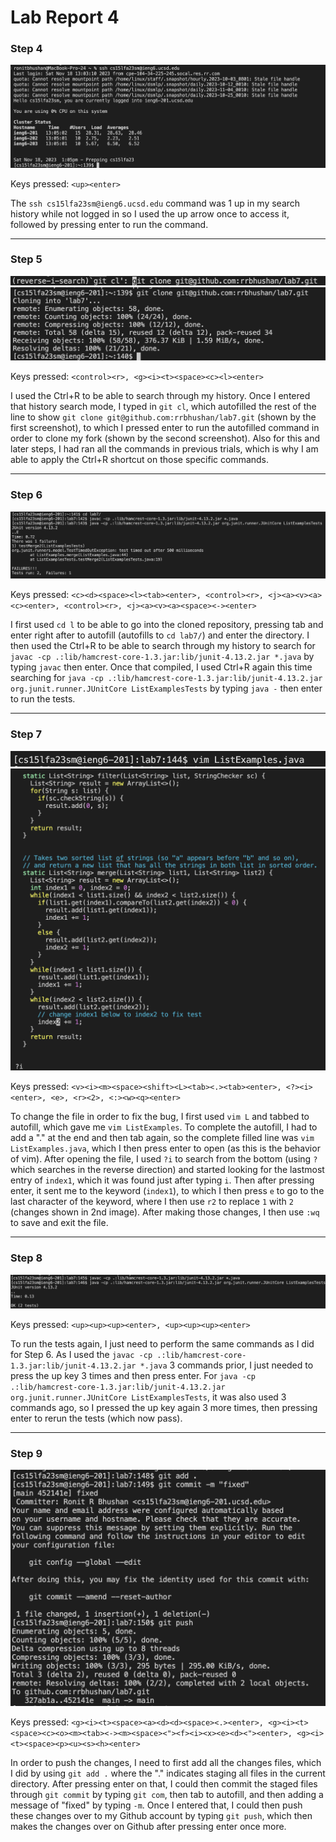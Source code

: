# Lab Report 4

### Step 4

![Image](/lab4images/s4.png)

Keys pressed: ````<up><enter>````

The `ssh cs15lfa23sm@ieng6.ucsd.edu` command was 1 up in my search history while not logged in so I used the up arrow once to access it, followed by pressing enter to run the command. 

***

### Step 5

![Image](/lab4images/s5-1.png)
![Image](/lab4images/s5-2.png)

Keys pressed: ````<control><r>, <g><i><t><space><c><l><enter>````

I used the Ctrl+R to be able to search through my history. Once I entered that history search mode, I typed in `git cl`, which autofilled the rest of the line to show `git clone git@github.com:rrbhushan/lab7.git` (shown by the first screenshot), to which I pressed enter to run the autofilled command in order to clone my fork (shown by the second screenshot). Also for this and later steps, I had ran all the commands in previous trials, which is why I am able to apply the Ctrl+R shortcut on those specific commands.

***

### Step 6

![Image](/lab4images/s6.png)

Keys pressed: ````<c><d><space><l><tab><enter>, <control><r>, <j><a><v><a><c><enter>, <control><r>, <j><a><v><a><space><-><enter>````

I first used `cd l` to be able to go into the cloned repository, pressing tab and enter right after to autofill (autofills to `cd lab7/`) and enter the directory. I then used the Ctrl+R to be able to search through my history to search for `javac -cp .:lib/hamcrest-core-1.3.jar:lib/junit-4.13.2.jar *.java` by typing `javac` then enter. Once that compiled, I used Ctrl+R again this time searching for `java -cp .:lib/hamcrest-core-1.3.jar:lib/junit-4.13.2.jar org.junit.runner.JUnitCore ListExamplesTests` by typing `java -` then enter to run the tests.

***

### Step 7

![Image](/lab4images/s7-1.png)
![Image](/lab4images/s7-2.png)

Keys pressed: ````<v><i><m><space><shift><L><tab><.><tab><enter>, <?><i><enter>, <e>, <r><2>, <:><w><q><enter>````

To change the file in order to fix the bug, I first used `vim L` and tabbed to autofill, which gave me `vim ListExamples`. To complete the autofill, I had to add a "." at the end and then tab again, so the complete filled line was `vim ListExamples.java`, which I then press enter to open (as this is the behavior of vim). After opening the file, I used `?i` to search from the bottom (using `?` which searches in the reverse direction) and started looking for the lastmost entry of `index1`, which it was found just after typing `i`. Then after pressing enter, it sent me to the keyword (`index1`), to which I then press `e` to go to the last character of the keyword, where I then use `r2` to replace `1` with `2` (changes shown in 2nd image). After making those changes, I then use `:wq` to save and exit the file. 

***

### Step 8

![Image](/lab4images/s8-1.png)

Keys pressed: ````<up><up><up><enter>, <up><up><up><enter>````

To run the tests again, I just need to perform the same commands as I did for Step 6. As I used the `javac -cp .:lib/hamcrest-core-1.3.jar:lib/junit-4.13.2.jar *.java` 3 commands prior, I just needed to press the up key 3 times and then press enter. For `java -cp .:lib/hamcrest-core-1.3.jar:lib/junit-4.13.2.jar org.junit.runner.JUnitCore ListExamplesTests`, it was also used 3 commands ago, so I pressed the up key again 3 more times, then pressing enter to rerun the tests (which now pass). 

***

### Step 9

![Image](/lab4images/s9.png)

Keys pressed: ````<g><i><t><space><a><d><d><space><.><enter>, <g><i><t><space><c><o><m><tab><-><m><space><"><f><i><x><e><d><"><enter>, <g><i><t><space><p><u><s><h><enter>````

In order to push the changes, I need to first add all the changes files, which I did by using `git add .` where the "." indicates staging all files in the current directory. After pressing enter on that, I could then commit the staged files through `git commit` by typing `git com`, then tab to autofill, and then adding a message of "fixed" by typing `-m`. Once I entered that, I could then push these changes over to my Github account by typing `git push`, which then makes the changes over on Github after pressing enter once more. 
